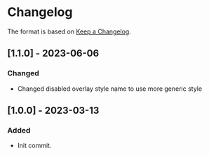 # Changelog

The format is based on [Keep a Changelog](https://keepachangelog.com/en/1.0.0/).

## [1.1.0] - 2023-06-06
### Changed
- Changed disabled overlay style name to use more generic style

## [1.0.0] - 2023-03-13
### Added
- Init commit.
